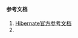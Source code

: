 #### 参考文档 
1. [Hibernate官方参考文档](https://docs.jboss.org/hibernate/orm/3.5/reference/zh-CN/html/index.html)  
2.